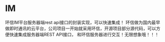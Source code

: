 # IM
环信IM平台服务器端rest api接口的封装实现，可以快速集成！
环信做为国内最早做即时通讯的云平台，公司项目一开始就采用环信，开源项目部分源代码，可以方便快速集成服务器端REST API接口，
和环信服务器进行交互！无限想象哦！！！

